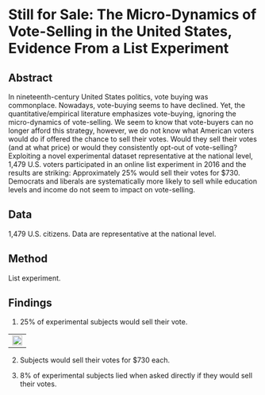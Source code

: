 # Still for Sale: The Micro-Dynamics of Vote-Selling in the United States, Evidence From a List Experiment

## Abstract

In nineteenth-century United States politics, vote buying was commonplace. Nowadays, vote-buying seems to have declined. Yet, the quantitative/empirical literature emphasizes  vote-buying, ignoring the micro-dynamics of vote-selling. We seem to know that vote-buyers can no longer afford this strategy, however, we do not know what American voters would do if offered the chance to sell their votes. Would they sell their votes (and at what price) or would they consistently opt-out of vote-selling? Exploiting a novel experimental dataset representative at the national level, 1,479 U.S. voters participated in an online list experiment in 2016 and the results are striking: Approximately 25\% would sell their votes for \$730. Democrats and liberals are systematically more likely to sell while education levels and income do not seem to impact on vote-selling.

## Data

1,479 U.S. citizens. Data are representative at the national level.

## Method

List experiment.

## Findings

1. 25% of experimental subjects would sell their vote.

<table border="0">
<tr>
    <td>
    <img src=".figure/list:analysis:social:desirability:plot-1.pdf" width="100%" />
    </td>
</tr>
</table>



2. Subjects would sell their votes for $730 each.

3. 8% of experimental subjects lied when asked directly if they would sell their votes.

